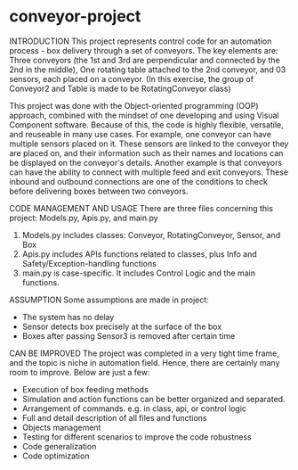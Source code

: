 # conveyor-project
INTRODUCTION
This project represents control code for an automation process - box delivery through a set of conveyors.
The key elements are:
Three conveyors (the 1st and 3rd are perpendicular and connected by the 2nd in the middle),
One rotating table attached to the 2nd conveyor,
and 03 sensors, each placed on a conveyor. 
(In this exercise, the group of Conveyor2 and Table is made to be RotatingConveyor class)

This project was done with the Object-oriented programming (OOP) approach,
combined with the mindset of one developing and using Visual Component software.
Because of this, the code is highly flexible, versatile, and reuseable in many use cases.
For example, one conveyor can have multiple sensors placed on it. 
These sensors are linked to the conveyor they are placed on, and their information
such as their names and locations can be displayed on the conveyor's details.
Another example is that conveyors can have the ability to connect with multiple feed and exit conveyors.
These inbound and outbound connections are one of the conditions to check 
before delivering boxes between two conveyors.

CODE MANAGEMENT AND USAGE
There are three files concerning this project: Models.py, Apis.py, and main.py
1. Models.py includes classes: Conveyor, RotatingConveyor, Sensor, and Box
2. Apis.py includes APIs functions related to classes, plus Info and Safety/Exception-handling functions
3. main.py is case-specific. It includes Control Logic and the main functions.

ASSUMPTION
Some assumptions are made in project:
- The system has no delay
- Sensor detects box precisely at the surface of the box
- Boxes after passing Sensor3 is removed after certain time

CAN BE IMPROVED
The project was completed in a very tight time frame, and the topic is niche in automation field.
Hence, there are certainly many room to improve. Below are just a few:
- Execution of box feeding methods
- Simulation and action functions can be better organized and separated.
- Arrangement of commands. e.g. in class, api, or control logic
- Full and detail description of all files and functions
- Objects management
- Testing for different scenarios to improve the code robustness
- Code generalization
- Code optimization
